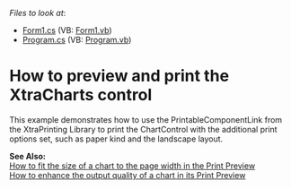 <!-- default file list -->
*Files to look at*:

* [Form1.cs](./CS/PreviewAndPrint/Form1.cs) (VB: [Form1.vb](./VB/PreviewAndPrint/Form1.vb))
* [Program.cs](./CS/PreviewAndPrint/Program.cs) (VB: [Program.vb](./VB/PreviewAndPrint/Program.vb))
<!-- default file list end -->
# How to preview and print the XtraCharts control


<p>This example demonstrates how to use the PrintableComponentLink from the XtraPrinting Library to print the ChartControl with the additional print options set, such as paper kind and the landscape layout.</p><p><strong>See Also:</strong><br />
<a href="https://www.devexpress.com/Support/Center/p/E2031">How to fit the size of a chart to the page width in the Print Preview</a><br />
<a href="https://www.devexpress.com/Support/Center/p/E869">How to enhance the output quality of a chart in its Print Preview</a></p>

<br/>



